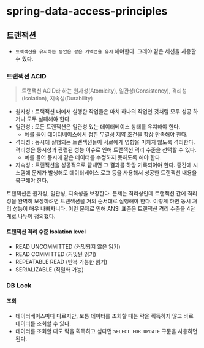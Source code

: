 # spring-data-access-principles

## 트랜잭션

- `트랙잭션을 유지하는 동안은 같은 커넥션을 유지` 해야한다. 그래야 같은 세션을 사용할 수 있다.

### 트랜잭션 ACID

> 트랜잭션 ACID라 하는 원자성(Atomicity), 일관성(Consistency), 격리성(Isolation), 지속성(Durability)

- 원자성 : 트랙잭션 내에서 실행한 작업들은 마치 하나의 작업인 것처럼 모두 성공 하거나 모두 실패해야 한다.
- 일관성 : 모든 트랜잭션은 일관성 있는 데이터베이스 상태를 유지해야 한다. 
  - 예를 들어 데이터베이스에서 정한 무결성 제약 조건을 항상 만족해야 한다.
- 격리성 : 동시에 실행되는 트랜잭션들이 서로에게 영향을 미치지 않도록 격리한다. 격리성은 동시성과 관련된 성능 이슈로 인해 트랜잭션 격리 수준을 선택할 수 있다. 
  - 예를 들어 동시에 같은 데이터를 수정하지 못하도록 해야 한다.
- 지속성 : 트랜잭션을 성공적으로 끝내면 그 결과를 하앙 기록되어야 한다. 중간에 시스템에 문제가 발생해도 데이터베이스 로그 등을 사용해서 성공한 트랜잭션 내용을 복구해야 한다.

트랜잭션은 원자성, 일관성, 지속성을 보장한다. 문제는 격리성인데 트랜잭션 간에 격리성을 완벽히 보장하려면 트랜잭션을 거의 순서대로 실행해야 한다.
이렇게 하면 동시 처리 성능이 매우 나빠자니다. 이런 문제로 인해 ANSI 표준은 트랜잭션 격리 수준을 4단계로 나누어 정의했다.


#### 트랜잭션 격리 수준 Isolation level
- READ UNCOMMITTED (커밋되지 않은 읽기)
- READ COMMITTED (커밋된 읽기)
- REPEATABLE READ (반복 가능한 읽기)
- SERIALIZABLE (직렬화 가능)

### DB Lock

#### 조회

- 데이터베이스마다 다르지만, 보통 데이터를 조회할 때는 락을 획득하지 않고 바로 데이터를 조회할 수 있다.
- 데이터를 조회할 때도 락을 획득하고 싶다면 `SELECT FOR UPDATE` 구문을 사용하면 된다.


